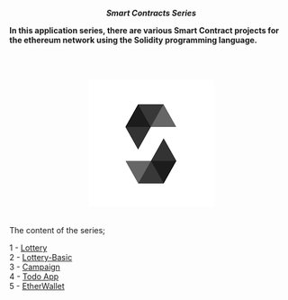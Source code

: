 **_<center> Smart Contracts Series </center>_**

**In this application series, there are various Smart Contract projects for the ethereum network using the Solidity programming language.**

<br>

<br>

<p align="center">
  <img width="" src="./img/solidity.png">
  <br>
</p>

<br>
The content of the series;

1 - [Lottery](1-Lottery/README.md) <br>
2 - [Lottery-Basic](2-Lottery-Basic/README.md) <br>
3 - [Campaign](3-Campaign/README.md) <br>
4 - [Todo App](4-TodoContract/README.md) <br>
5 - [EtherWallet](5-EtherWallet/README.md) <br>
